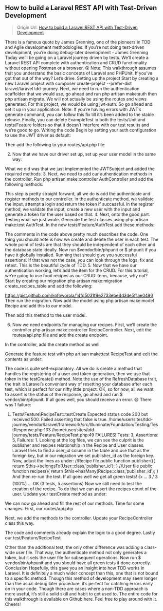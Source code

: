## How to build a Laravel REST API with Test-Driven Development

>  Origin Url: [How to build a Laravel REST API with Test-Driven Development][1]


There is a famous quote by James Grenning, one of the pioneers in TDD and Agile development methodologies:
If you’re not doing test-driven development, you’re doing debug-later development - James Grenning
Today we’ll be going on a Laravel journey driven by tests. We’ll create a Laravel REST API complete with authentication and CRUD functionality without opening Postman or a browser. 😲
Note: This walkthrough assumes that you understand the basic concepts of Laravel and PHPUnit. If you’ve got that out of the way? Let’s drive.
Setting up the project
Start by creating a new Laravel project with composer create-project --prefer-dist laravel/laravel tdd-journey.
Next, we need to run the authentication scaffolder that we would use, go ahead and run php artisan make:auth then php artisan migrate.
We will not actually be using the routes and views generated. For this project, we would be using jwt-auth. So go ahead and set it up in your application.
Note: If you’re having errors with JWT’s generate command, you can follow this fix till it’s been added to the stable release.
Finally, you can delete ExampleTest in both the tests/Unit and tests/Feature folders so that it doesn’t interfere with our test results and we’re good to go.
Writing the code
Begin by setting your auth configuration to use the JWT driver as default:

Then add the following to your routes/api.php file:

2. Now that we have our driver set up, set up your user model in the same way:

What we did was that we just implemented the JWTSubject and added the required methods.
3. Next, we need to add our authentication methods in the controller.
Run php artisan make:controller AuthController and add the following methods:

This step is pretty straight forward, all we do is add the authenticate and register methods to our controller. In the authenticate method, we validate the input, attempt a login and return the token if successful. In the register method, we validate the input, create a new user with the input and generate a token for the user based on that.
4. Next, onto the good part. Testing what we just wrote. Generate the test classes using php artisan make:test AuthTest. In the new tests/Feature/AuthTest add these methods:

The comments in the code above pretty much describes the code. One thing you should note is how we create and delete the user in each test. The whole point of tests are that they should be independent of each other and the database state ideally.
Now run $vendor/bin/phpunit or $ phpunit if you have it globally installed. Running that should give you successful assertions. If that was not the case, you can look through the logs, fix and retest. This is the beautiful cycle of TDD.
5. Now that we have our authentication working, let’s add the item for the CRUD. For this tutorial, we’re going to use food recipes as our CRUD items, because, why not?
Start by creating our migration php artisan make:migration create_recipes_table and add the following:

https://gist.github.com/kofoworola/14fd5031f9e2733ebe4d3de5f1ae0490
Then run the migration. Now add the model using php artisan make:model Recipe and add this to our model.

Then add this method to the user model.

6. Now we need endpoints for managing our recipes. First, we’ll create the controller php artisan make:controller RecipeController. Next, edit the routes/api.php file and add the create endpoint.

In the controller, add the create method as well

Generate the feature test with php artisan make:test RecipeTest and edit the contents as under:

The code is quite self-explanatory. All we do is create a method that handles the registering of a user and token generation, then we use that token in the testCreate() method. Note the use of the RefreshDatabase trait, the trait is Laravel’s convenient way of resetting your database after each test, which is perfect for our nifty little project.
OK, so for now, all we want to assert is the status of the response, go ahead and run $ vendor/bin/phpunit.
If all goes well, you should receive an error. 😆
There was 1 failure:
1) Tests\Feature\RecipeTest::testCreate
Expected status code 200 but received 500.
Failed asserting that false is true.
/home/user/sites/tdd-journey/vendor/laravel/framework/src/Illuminate/Foundation/Testing/TestResponse.php:133
/home/user/sites/tdd-journey/tests/Feature/RecipeTest.php:49
FAILURES!
Tests: 3, Assertions: 5, Failures: 1.
Looking at the log files, we can see the culprit is the publisher and recipes relationship in the Recipe and User classes. Laravel tries to find a user_id column in the table and use that as the foreign key, but in our migration we set publisher_id as the foreign key. Now, adjust the lines as under:
//Recipe file
public function publisher(){
    return $this->belongsTo(User::class,'publisher_id');
}
//User file
public function recipes(){
    return $this->hasMany(Recipe::class,'publisher_id');
}
And then re-run the test. If all goes well we get all green tests! 👍
...                                                                 3 / 3 (100%)
...
OK (3 tests, 5 assertions)
Now we still need to test the creation of the recipe. To do that we can assert the recipes count of the user. Update your testCreate method as under:

We can now go ahead and fill the rest of our methods. Time for some changes. First, our routes/api.php

Next, we add the methods to the controller. Update your RecipeController class this way.

The code and comments already explain the logic to a good degree.
Lastly our test/Feature/RecipeTest

Other than the additional test, the only other difference was adding a class-wide user file. That way, the authenticate method not only generates a token, but it sets the user file for subsequent operations.
Now run $ vendor/bin/phpunit and you should have all green tests if done correctly.
Conclusion
Hopefully, this gave you an insight into how TDD works in Laravel. It is definitely a much wider concept than this, one that is not bound to a specific method.
Though this method of development may seem longer than the usual debug later procedure, it’s perfect for catching errors early on in your code. Though there are cases where a non-TDD approach is more useful, it’s still a solid skill and habit to get used to.
The entire code for this walkthrough is available on Github here. Feel free to play around with it.
Cheers!


[1]: https://medium.com/free-code-camp/how-to-build-a-laravel-rest-api-with-test-driven-development-c4bb6417db3c "How to build a Laravel REST API with Test-Driven Development"
